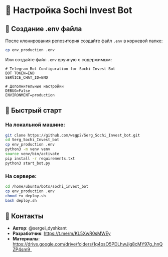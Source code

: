 # 🔧 Настройка Sochi Invest Bot

## 📝 Создание .env файла

После клонирования репозитория создайте файл `.env` в корневой папке:

```bash
cp env_production .env
```

Или создайте файл `.env` вручную с содержимым:

```
# Telegram Bot Configuration for Sochi Invest Bot
BOT_TOKEN=END
SERVICE_CHAT_ID=END

# Дополнительные настройки
DEBUG=False
ENVIRONMENT=production
```

## 🚀 Быстрый старт

### На локальной машине:
```bash
git clone https://github.com/wsgp2/Serg_Sochi_Invest_bot.git
cd Serg_Sochi_Invest_bot
cp env_production .env
python3 -m venv venv
source venv/bin/activate
pip install -r requirements.txt
python3 start_bot.py
```

### На сервере:
```bash
cd /home/ubuntu/bots/sochi_invest_bot
cp env_production .env
chmod +x deploy.sh
bash deploy.sh
```

## 📱 Контакты

- **Автор**: @sergei_dyshkant
- **Разработчик**: https://t.me/m/KL5XwR0sMWEy
- **Материалы**: https://drive.google.com/drive/folders/1q4osO5PDLhwJig8cMY97g_hnQZP4sm9_ 